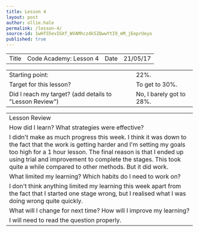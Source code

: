 ```yaml
---
title: Lesson 4
layout: post
author: ollie.hale
permalink: /lesson-4/
source-id: 1wHfS5evIGXf_WVAMhcz4k5ZQwwYtI9_mM_jEeprUeyo
published: true
---
```

<table>
  <tr>
    <td>Title</td>
    <td>Code Academy: Lesson 4</td>
    <td>Date</td>
    <td>21/05/17</td>
  </tr>
</table>


<table>
  <tr>
    <td>Starting point:</td>
    <td>22%.</td>
  </tr>
  <tr>
    <td>Target for this lesson?</td>
    <td>To get to 30%.</td>
  </tr>
  <tr>
    <td>Did I reach my target?
(add details to "Lesson Review")</td>
    <td>No, I barely got to 28%.</td>
  </tr>
</table>


<table>
  <tr>
    <td>Lesson Review</td>
  </tr>
  <tr>
    <td>How did I learn? What strategies were effective?</td>
  </tr>
  <tr>
    <td>I didn't make as much progress this week. I think it was down to the fact that the work is getting harder and I'm setting my goals too high for a 1 hour lesson. The final reason is that I ended up using trial and improvement to complete the stages. This took quite a while compared to other methods. But it did work.</td>
  </tr>
  <tr>
    <td>What limited my learning? Which habits do I need to work on?</td>
  </tr>
  <tr>
    <td>I don't think anything limited my learning this week apart from the fact that I started one stage wrong, but I realised what I was doing wrong quite quickly.</td>
  </tr>
  <tr>
    <td>What will I change for next time? How will I improve my learning?</td>
  </tr>
  <tr>
    <td>I will need to read the question properly.</td>
  </tr>
</table>


